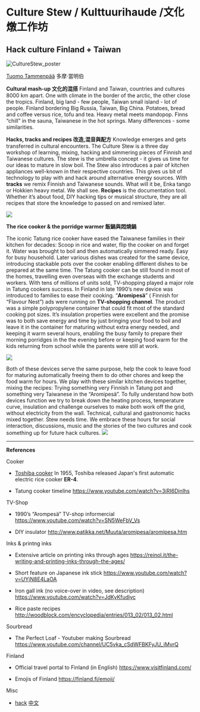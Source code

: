 # Culture Stew / Kulttuurihaude /文化燉工作坊 #

## Hack culture Finland + Taiwan ##

![CultureStew_poster](https://user-images.githubusercontent.com/3200190/62895983-be5c4300-bd58-11e9-88c2-c9c980bc2c9c.jpg)


[Tuomo Tammenpää](http://tammenpaa.com/) 多摩·當明伯

**Cultural mash-up 文化的混搭**
Finland and Taiwan, countries and cultures 8000 km apart. One with climate in the border of the arctic, the other close the tropics. Finland, big land - few people, Taiwan small island - lot of people. Finland bordering Big Russia, Taiwan, Big China. Potatoes, bread and coffee versus rice, tofu and tea. Heavy metal meets mandopop. Finns “chill” in the sauna, Taiwanese in the hot springs. Many differences - some similarities.


**Hacks, tracks and recipes 改造,混音與配方**
Knowledge emerges and gets transferred in cultural encounters. The Culture Stew is a three day workshop of learning, mixing, hacking and simmering pieces of Finnish and Taiwanese cultures. The stew is the umbrella concept - it gives us time for our ideas to mature in slow boil. The Stew also introduces a pair of kitchen appliances well-known in their respective countries. This gives us bit of technology to play with and hack around alternative energy sources. With **tracks** we remix Finnish and Taiwanese sounds. What will it be, Enka tango or Hokkien heavy metal. We shall see. **Recipes** is the documentation tool. Whether it’s about food, DIY hacking tips or musical structure, they are all recipes that store the knowledge to passed on and remixed later.

![](https://i.imgur.com/g2N4dPM.jpg)



**The rice cooker & the porridge warmer 飯鍋與悶燒鍋**

The iconic Tatung rice cooker have eased the Taiwanese families in their kitchen for decades: Scoop in rice and water, flip the cooker on and forget it. Water was brought to boil and then automatically simmered ready. Easy for busy household. Later various dishes was created for the same device, introducing stackable pots over the cooker enabling different dishes to be prepared at the same time. The Tatung cooker can be still found in most of the homes, travelling even overseas with the exchange students and workers. With tens of millions of units sold, TV-shopping played a major role in Tatung cookers success.
In Finland in late 1990’s new device was introduced to families to ease their cooking. “**Aromipesä**” ( Finnish for “Flavour Nest”) ads were running on **TV-shopping channel**. The product was a simple polypropylene container that could fit most of the standard cooking pot sizes. It’s insulation properties were excellent and the promise was to both save energy and time by just bringing your food to boil and leave it in the container for maturing without extra energy needed, and keeping it warm several hours, enabling the busy family to prepare their morning porridges in the the evening before or keeping food warm for the kids returning from school while the parents were still at work. 

![](https://i.imgur.com/2eK7xrL.jpg)


Both of these devices serve the same purpose, help the cook to leave food for maturing automatically freeing them to do other chores and keep the food warm for hours. We play with these similar kitchen devices together, mixing the recipes: Trying something very Finnish in Tatung pot and something very Taiwanese in the “Aromipesä”. To fully understand how both devices function we try to break down the heating process, temperature curve, insulation and challenge ourselves to make both work off the grid, without electricity from the wall. Technical, cultural and gastronomic hacks mixed together.
Stew needs time. We embrace these hours for social interaction, discussions, music and the stories of the two cultures and cook something up for future hack cultures.
![](https://i.imgur.com/xmo4rC4.jpg)



---

**References**

Cooker
* [Toshiba cooker](https://www.toshiba-lifestyle.co.jp/living/tourist/en/special/index_j.htm?fbclid=IwAR2GMv1KzSrGutVxk8ZJRIoB7l6WR_IhsEvdK5F4tqvSF-V11JcuO_qKdPM) 
In 1955, Toshiba released Japan's first automatic electric rice cooker **ER-4**.

* Tatung cooker timeline
https://www.youtube.com/watch?v=3iRI6Djnlhs


TV-Shop
* 1990’s “Arompesä” TV-shop informercial
https://www.youtube.com/watch?v=SN5WeFbV_Vs

* DIY insulator
http://www.patikka.net/Muuta/aromipesa/aromipesa.htm

Inks & printng inks

* Extensive article on printing inks through ages
https://reinol.it/the-writing-and-printing-inks-through-the-ages/

* Short feature on Japanese ink stick
https://www.youtube.com/watch?v=UYjN8E4LaOA

* Iron gall ink (no voice-over in video, see description)
https://www.youtube.com/watch?v=JdKyKfudiyc

* Rice paste recipes
http://woodblock.com/encyclopedia/entries/013_02/013_02.html

Sourbread

* The Perfect Loaf - Youtuber making Sourbread
https://www.youtube.com/channel/UC5vka_cSdWFBKFyJU_jMvrQ


Finland

* Official travel portal to Finland (in English)
https://www.visitfinland.com/

* Emojis of Finland
https://finland.fi/emoji/


Misc

* [hack](https://makezine.com/2015/10/11/on-the-use-of-the-word-hacks/)  [中文](http://www.makezine.com.tw/hack/)


